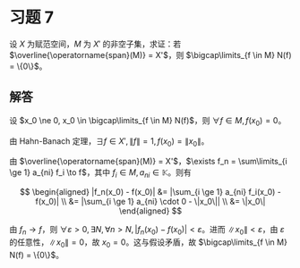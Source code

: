 # 习题 7

设 $X$ 为赋范空间，$M$ 为 $X'$ 的非空子集，求证：若 $\overline{\operatorname{span}(M)} = X'$，则 $\bigcap\limits_{f \in M} N(f) = \{0\}$。

## 解答

设 $x_0 \ne 0, x_0 \in \bigcap\limits_{f \in M} N(f)$，则 $\forall f \in M, f(x_0) = 0$。

由 Hahn-Banach 定理，$\exists f \in X', \|f\| = 1, f(x_0) = \|x_0\|$。

由 $\overline{\operatorname{span}(M)} = X'$，$\exists f_n = \sum\limits_{i \ge 1} a_{ni} f_i \to f$，其中 $f_i \in M, a_{ni} \in \mathbb{K}$。则有

$$
\begin{aligned}
|f_n(x_0) - f(x_0)| &= |\sum_{i \ge 1} a_{ni} f_i(x_0) - f(x_0)| \\
&= |\sum_{i \ge 1} a_{ni} \cdot 0 - \|x_0\|| \\
&= \|x_0\|
\end{aligned}
$$

由 $f_n \to f$，则 $\forall \varepsilon > 0, \exists N, \forall n > N, |f_n(x_0) - f(x_0)| < \varepsilon$。进而 $\|x_0\| < \varepsilon$，由 $\varepsilon$ 的任意性，$\|x_0\| = 0$，故 $x_0 = 0$。这与假设矛盾，故 $\bigcap\limits_{f \in M} N(f) = \{0\}$。
